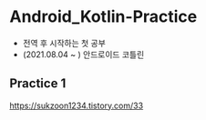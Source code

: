 # Android_Kotlin-Practice
* 전역 후 시작하는 첫 공부     
* (2021.08.04 ~ ) 안드로이드 코틀린 
## Practice 1
https://sukzoon1234.tistory.com/33
